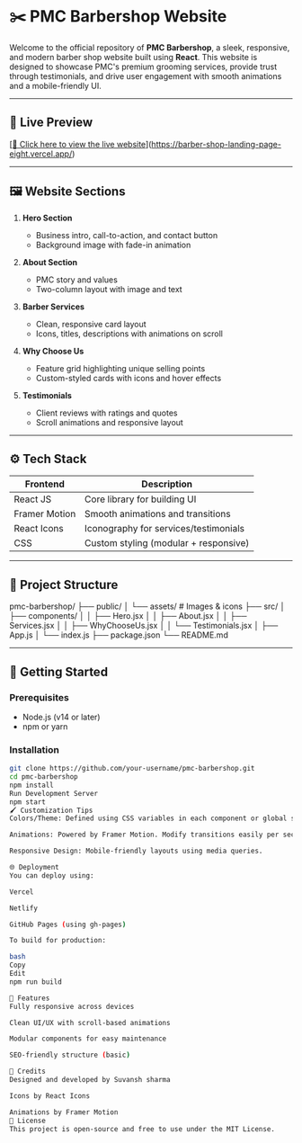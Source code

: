 # ✂️ PMC Barbershop Website

Welcome to the official repository of **PMC Barbershop**, a sleek, responsive, and modern barber shop website built using **React**. This website is designed to showcase PMC's premium grooming services, provide trust through testimonials, and drive user engagement with smooth animations and a mobile-friendly UI.

---

## 🔗 Live Preview

[[🔗 Click here to view the live website](https://your-deployment-link.com)](https://barber-shop-landing-page-eight.vercel.app/)

---

## 🖼️ Website Sections

1. **Hero Section**
   - Business intro, call-to-action, and contact button
   - Background image with fade-in animation

2. **About Section**
   - PMC story and values
   - Two-column layout with image and text

3. **Barber Services**
   - Clean, responsive card layout
   - Icons, titles, descriptions with animations on scroll

4. **Why Choose Us**
   - Feature grid highlighting unique selling points
   - Custom-styled cards with icons and hover effects

5. **Testimonials**
   - Client reviews with ratings and quotes
   - Scroll animations and responsive layout


---

## ⚙️ Tech Stack

| Frontend      | Description                        |
|---------------|------------------------------------|
| React JS      | Core library for building UI       |
| Framer Motion | Smooth animations and transitions  |
| React Icons   | Iconography for services/testimonials |
| CSS           | Custom styling (modular + responsive) |

---

## 📁 Project Structure

pmc-barbershop/
├── public/
│ └── assets/ # Images & icons
├── src/
│ ├── components/
│ │ ├── Hero.jsx
│ │ ├── About.jsx
│ │ ├── Services.jsx
│ │ ├── WhyChooseUs.jsx
│ │ └── Testimonials.jsx
│ ├── App.js
│ └── index.js
├── package.json
└── README.md


---

## 🚀 Getting Started

### Prerequisites

- Node.js (v14 or later)
- npm or yarn

### Installation

```bash
git clone https://github.com/your-username/pmc-barbershop.git
cd pmc-barbershop
npm install
Run Development Server
npm start
🖌️ Customization Tips
Colors/Theme: Defined using CSS variables in each component or global style.

Animations: Powered by Framer Motion. Modify transitions easily per section.

Responsive Design: Mobile-friendly layouts using media queries.

🌐 Deployment
You can deploy using:

Vercel

Netlify

GitHub Pages (using gh-pages)

To build for production:

bash
Copy
Edit
npm run build

📌 Features
Fully responsive across devices

Clean UI/UX with scroll-based animations

Modular components for easy maintenance

SEO-friendly structure (basic)

🙌 Credits
Designed and developed by Suvansh sharma

Icons by React Icons

Animations by Framer Motion
📃 License
This project is open-source and free to use under the MIT License.
